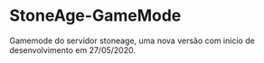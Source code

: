 # StoneAge-GameMode

Gamemode do servidor stoneage, uma nova versão com inicio de desenvolvimento em 27/05/2020.
